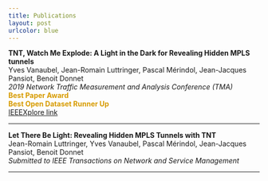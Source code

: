 ```yaml
---
title: Publications
layout: post
urlcolor: blue
---
```


**TNT, Watch Me Explode: A Light in the Dark for Revealing Hidden MPLS tunnels**  
Yves Vanaubel, Jean-Romain Luttringer, Pascal Mérindol, Jean-Jacques Pansiot, Benoit Donnet  
*2019 Network Traffic Measurement and Analysis Conference (TMA)*     
<span style="color:#D79B00">
**Best Paper Award  
Best Open Dataset Runner Up**</span>  
[IEEEXplore link](https://ieeexplore.ieee.org/document/8784525)  

---  

**Let There Be Light: Revealing Hidden MPLS Tunnels with TNT**  
Jean-Romain Luttringer, Yves Vanaubel, Pascal Mérindol, Jean-Jacques Pansiot, Benoit Donnet   
*Submitted to IEEE Transactions on Network and Service Management*    

---


